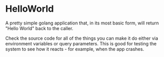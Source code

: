 # HelloWorld

A pretty simple golang application that, in its most basic form, will
return "Hello World" back to the caller.

Check the source code for all of the things you can make it do either via
environment variables or query parameters. This is good for testing the
system to see how it reacts - for example, when the app crashes.
